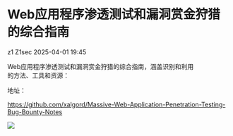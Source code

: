 #  Web应用程序渗透测试和漏洞赏金狩猎的综合指南   
z1  Z1sec   2025-04-01 19:45  
  
Web应用程序渗透测试和漏洞赏金狩猎的综合指南，涵盖识别和利用  
的方法、工具和资源：  
  
地址：  
  
https://github.com/xalgord/Massive-Web-Application-Penetration-Testing-Bug-Bounty-Notes  
  
![](https://mmbiz.qpic.cn/mmbiz_png/bnXduaibt5TFITAqXicTWWmJP97BXuCfdzqDWmAw6mODoaUSpFTicMDFCk0I37gRdbE28yyBRT0JObB8PE33ceg4A/640?wx_fmt=png&from=appmsg "")  
  
